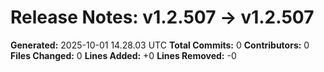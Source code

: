 # Release Notes: v1.2.507 → v1.2.507

**Generated:** 2025-10-01 14.28.03 UTC
**Total Commits:** 0
**Contributors:** 0
**Files Changed:** 0
**Lines Added:** +0
**Lines Removed:** -0

